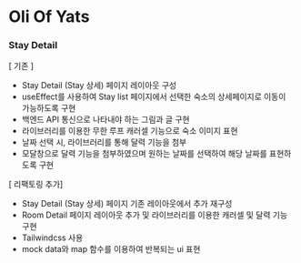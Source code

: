 # Oli Of Yats

### Stay Detail

[ 기존 ]

- Stay Detail (Stay 상세) 페이지 레이아웃 구성
- useEffect를 사용하여 Stay list 페이지에서 선택한 숙소의 상세페이지로 이동이 가능하도록 구현
- 백엔드 API 통신으로 나타내야 하는 그림과 글 구현
- 라이브러리를 이용한 무한 루프 캐러셀 기능으로 숙소 이미지 표현
- 날짜 선택 시, 라이브러리를 통해 달력 기능을 첨부
- 모달창으로 달력 기능을 첨부하였으며 원하는 날짜를 선택하여 해당 날짜를 표현하도록 구현

[ 리팩토링 추가]

- Stay Detail (Stay 상세) 페이지 기존 레이아웃에서 추가 재구성
- Room Detail 페이지 레이아웃 추가 및 라이브러리를 이용한 캐러셀 및 달력 기능 구현
- Tailwindcss 사용
- mock data와 map 함수를 이용하여 반복되는 ui 표현
